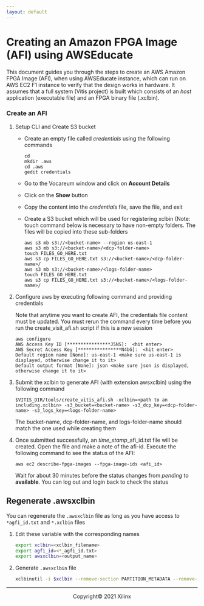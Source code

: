 ```yaml
---
layout: default
---
```


# Creating an Amazon FPGA Image (AFI) using AWSEducate

This document guides you through the steps to create an AWS Amazon FPGA Image (AFI), when using AWSEducate instance, which can run on AWS EC2 F1 instance to verify that the design works in hardware. It assumes that a full system (Vitis project) is built which consists of an *host* application (executable file) and an FPGA binary file (.xclbin).

### Create an AFI

1. Setup CLI and Create S3 bucket

    - Create an empty file called *credentials* using the following commands

      ```
      cd
      mkdir .aws
      cd .aws
      gedit credentials
      ```

    - Go to the Vocareum window and click on **Account Details**
    - Click on the **Show** button
    - Copy the content into the *credentials* file, save the file, and exit
    - Create a S3 bucket which will be used for registering xclbin (Note: touch command below is necessary to have non-empty folders. The files will be copied into these sub-folders

      ```
      aws s3 mb s3://<bucket-name> --region us-east-1 
      aws s3 mb s3://<bucket-name>/<dcp-folder-name>
      touch FILES_GO_HERE.txt
      aws s3 cp FILES_GO_HERE.txt s3://<bucket-name>/<dcp-folder-name>/
      aws s3 mb s3://<bucket-name>/<logs-folder-name>
      touch FILES_GO_HERE.txt
      aws s3 cp FILES_GO_HERE.txt s3://<bucket-name>/<logs-folder-name>/
      ```

1. Configure aws by executing following command and providing credentials

    Note that anytime you want to create AFI, the credentials file content must be updated. You must rerun the command every time before you run the create_visit_afi.sh script if this is a new session

      ```
      aws configure
      AWS Access Key ID [****************J5NS]:  <hit enter> 
      AWS Secret Access Key [****************N4bG]:  <hit enter>
      Default region name [None]: us-east-1 <make sure us-east-1 is displayed, otherwise change it to it>
      Default output format [None]: json <make sure json is displayed, otherwise change it to it>
      ```

1. Submit the xclbin to generate AFI (with extension awsxclbin) using the following command

      ```
      $VITIS_DIR/tools/create_vitis_afi.sh -xclbin=<path to an including.xclbin> -s3_bucket=<bucket-name> -s3_dcp_key=<dcp-folder-name> -s3_logs_key=<logs-folder-name>
      ```

     The bucket-name, dcp-folder-name, and logs-folder-name should match the one used while creating them 
1. Once submitted successfully, an *time_stamp*\_afi\_id.txt file will be created. Open the file and make a note of the afi-id. Execute the following command to see the status of the AFI:

      `aws ec2 describe-fpga-images --fpga-image-ids <afi_id>`

    Wait for about 30 minutes before the status changes from *pending* to **available**. You can log out and login back to check the status


## Regenerate .awsxclbin

You can regenerate the `.awsxclbin` file as long as you have access to `*agfi_id.txt` and `*.xclbin` files

1. Edit these variable with the corresponding names
    
    ```sh
    export xclbin=<xclbin_filename>
    export agfi_id=<*_agfi_id.txt>
    export awsxclbin=<output_name>
    ```
    
1. Generate `.awsxclbin` file

    ```sh
    xclbinutil -i $xclbin --remove-section PARTITION_METADATA --remove-section SYSTEM_METADATA --replace-section BITSTREAM:RAW:${agfi_id} -o ${awsxclbin}.awsxclbin
    ```

---------------------------------------
<p align="center">Copyright&copy; 2021 Xilinx</p>
